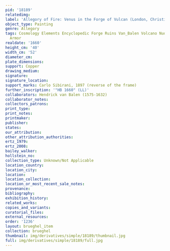 ```yaml
---
pid: '18189'
relatedimg: 
label: 'Allegory of Fire: Venus in the Forge of Vulcan (London, Christie&apos;s)'
object_type: Painting
genre: Allegory
tags: Cosmology Elements Encyclopedic Forge Ruins Van_Balen Volcano Nude Landscape
  Armor
realdate: '1660'
height_cm: '40'
width_cm: '52'
diameter_cm: 
plate_dimensions: 
support: Copper
drawing_medium: 
signature: 
signature_location: 
support_marks: Carlo Sibirani, 1897 (reverse of the frame)
further_inscription: '"HB 1660" (LL)'
collaborators: Hendrick van Balen (1575-1632)
collaborator_notes: 
collectors_patrons: 
print_type: 
print_notes: 
printmaker: 
publisher: 
states: 
our_attribution: 
other_attribution_authorities: 
ertz_1979: 
ertz_2008: 
bailey_walker: 
hollstein_no: 
collection_type: Unknown/Not Applicable
location_country: 
location_city: 
location: 
location_collection: 
location_or_most_recent_sale_notes: 
provenance: 
bibliography: 
exhibition_history: 
related_works: 
copies_and_variants: 
curatorial_files: 
external_resources: 
order: '1236'
layout: brueghel_item
collection: brueghel
thumbnail: img/derivatives/simple/18189/thumbnail.jpg
full: img/derivatives/simple/18189/full.jpg
---
```

